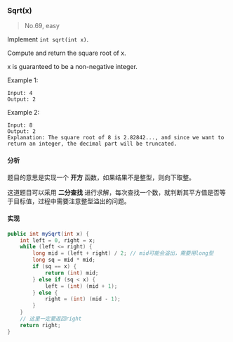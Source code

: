 ### Sqrt(x)

> No.69, easy

Implement `int sqrt(int x)`.

Compute and return the square root of x.

x is guaranteed to be a non-negative integer.


Example 1:

```
Input: 4
Output: 2
```

Example 2:

```
Input: 8
Output: 2
Explanation: The square root of 8 is 2.82842..., and since we want to return an integer, the decimal part will be truncated.
```

#### 分析

题目的意思是实现一个 __开方__ 函数，如果结果不是整型，则向下取整。

这道题目可以采用 __二分查找__ 进行求解，每次查找一个数，就判断其平方值是否等于目标值，过程中需要注意整型溢出的问题。

#### 实现

```java
public int mySqrt(int x) {
    int left = 0, right = x;
    while (left <= right) {
        long mid = (left + right) / 2; // mid可能会溢出，需要用long型
        long sq = mid * mid;
        if (sq == x) {
            return (int) mid;
        } else if (sq < x) {
            left = (int) (mid + 1);
        } else {
            right = (int) (mid - 1);
        }
    }
    // 这里一定要返回right
    return right;
}
```
